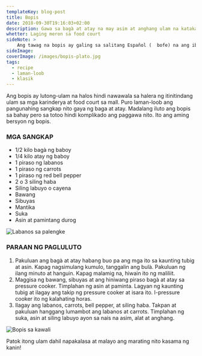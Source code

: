 ```yaml
---
templateKey: blog-post
title: Bopis
date: 2018-09-30T19:16:03+02:00
description: Gawa sa bagà at atay na may asim at anghang ulam na katakamtam
whetter: Laging meron sa food court
sideNote: >
    Ang tawag na bopis ay galing sa salitang Español (  bofe) na ang ibig sabihin ay bagà ng hayop na siyang pangunahing sangkap ng putahe.
sideImage:
coverImage: /images/bopis-plato.jpg
tags:
  - recipe
  - laman-loob
  - klasik
---
```


Ang bopis ay lutong-ulam na halos hindi nawawala sa halera ng itinitindang ulam sa mga karinderya at food court sa mall. Puro laman-loob ang pangunahing sangkap nito gaya ng baga at atay. Madalang iluto ang bopis sa bahay pero sa totoo hindi komplikado ang paggawa nito. Ito ang aming bersyon ng bopis.

### MGA SANGKAP
- 1/2 kilo bagà ng baboy
- 1/4 kilo atay ng baboy
- 1 piraso ng labanos
- 1 piraso ng carrots
- 1 piraso ng red bell pepper
- 2 o 3 siling haba
- Siling labuyo o cayena
- Bawang
- Sibuyas
- Mantika
- Suka
- Asin at pamintang durog

![Labanos sa palengke](/images/labanos-palengke.jpg)

### PARAAN NG PAGLULUTO
1. Pakuluan ang bagà at atay habang buo pa ang mga ito sa kaunting tubig at asin. Kapag nagsimulang kumulo, tanggalin ang bulà. Pakuluan ng ilang minuto at hanguin. Kapag malamig na, hiwain ito ng maliliit.
2. Maggisa ng bawang, sibuyas at ang hiniwang piraso bagà at atay sa pressure cooker. Timplahan ng asin at paminta. Lagyan ng kaunting tubig at ilagay ang takip ng pressure cooker at isara ito. I-pressure cooker ito ng kalahating horas.
3. Ilagay ang labanos, carrots, bell pepper, at siling haba. Takpan at pakuluan hanggang lumambot ang labanos at carrots. Timplahan ng suka, asin at siling labuyo ayon sa nais na asim, alat at anghang.

![Bopis sa kawali](/images/bopis-wok.jpg)

Patok itong ulam dahil napakalasa at malayo ang marating nito kasama ng kanin!



